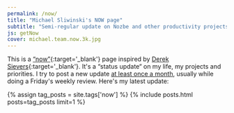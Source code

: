 ```yaml
---
permalink: /now/
title: "Michael Sliwinski's NOW page"
subtitle: "Semi-regular update on Nozbe and other productivity projects in my life"
js: getNow
cover: michael.team.now.3k.jpg
---
```


This is a [“now”](https://nownownow.com/p/Wwy1){:target='_blank'} page inspired by [Derek Sievers](https://sivers.org/now){:target='_blank'}. It's a “status update“ on my life, my projects and priorities. I try to post a new update [at least once a month](/tag/now/), usually while doing a Friday's weekly review. Here's my latest update:

<footer id="nojs">
{% assign tag_posts = site.tags['now'] %}
{% include posts.html posts=tag_posts limit=1 %}
</footer>